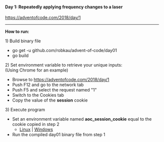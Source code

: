 #### Day 1: Repeatedly applying frequency changes to a laser
https://adventofcode.com/2018/day/1

----

**How to run:**  
 
1\) Build binary file
 - go get -u github.com/robkau/advent-of-code/day01
 - go build  
  

2\) Set environment variable to retrieve your unique inputs:  
(Using Chrome for an example)
 - Browse to https://adventofcode.com/2018/day/1
 - Push F12 and go to the network tab
 - Push F5 and select the request named "1"
 - Switch to the Cookies tab
 - Copy the value of the **session** cookie

3\) Execute program
 - Set an environment variable named **aoc_session_cookie** equal to the cookie copied in step 2
   - [Linux](https://askubuntu.com/questions/58814/how-do-i-add-environment-variables) | [Windows](https://superuser.com/questions/79612/setting-and-getting-windows-environment-variables-from-the-command-prompt)
 - Run the compiled day01 binary file from step 1